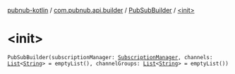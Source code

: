 [pubnub-kotlin](../../index.md) / [com.pubnub.api.builder](../index.md) / [PubSubBuilder](index.md) / [&lt;init&gt;](./-init-.md)

# &lt;init&gt;

`PubSubBuilder(subscriptionManager: `[`SubscriptionManager`](../../com.pubnub.api.managers/-subscription-manager/index.md)`, channels: `[`List`](https://kotlinlang.org/api/latest/jvm/stdlib/kotlin.collections/-list/index.html)`<`[`String`](https://kotlinlang.org/api/latest/jvm/stdlib/kotlin/-string/index.html)`> = emptyList(), channelGroups: `[`List`](https://kotlinlang.org/api/latest/jvm/stdlib/kotlin.collections/-list/index.html)`<`[`String`](https://kotlinlang.org/api/latest/jvm/stdlib/kotlin/-string/index.html)`> = emptyList())`